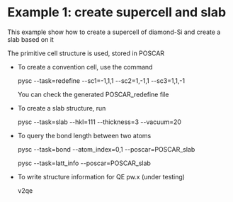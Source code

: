# Example 1: create supercell and slab

This example show how to create a supercell of diamond-Si
and create a slab based on it

The primitive cell structure is used, stored in POSCAR

* To create a convention cell, use the command

    pysc --task=redefine --sc1=-1,1,1 --sc2=1,-1,1 --sc3=1,1,-1

    You can check the generated POSCAR_redefine file 

* To create a slab structure, run

    pysc --task=slab --hkl=111 --thickness=3 --vacuum=20

* To query the bond length between two atoms

    pysc --task=bond --atom_index=0,1 --poscar=POSCAR_slab

    pysc --task=latt_info --poscar=POSCAR_slab


* To write structure information for QE pw.x (under testing)
    
    v2qe
